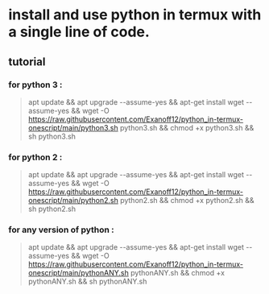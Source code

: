 # install and use python in termux with a single line of code.

## tutorial

### for python 3 :

> 
> apt update && apt upgrade --assume-yes && apt-get install wget --assume-yes && wget -O https://raw.githubusercontent.com/Exanoff12/python_in-termux-onescript/main/python3.sh python3.sh && chmod +x python3.sh && sh python3.sh
> 

### for python 2 :

> 
> apt update && apt upgrade --assume-yes && apt-get install wget --assume-yes && wget -O https://raw.githubusercontent.com/Exanoff12/python_in-termux-onescript/main/python2.sh python2.sh && chmod +x python2.sh && sh python2.sh
> 

### for any version of python :

> 
> apt update && apt upgrade --assume-yes && apt-get install wget --assume-yes && wget -O https://raw.githubusercontent.com/Exanoff12/python_in-termux-onescript/main/pythonANY.sh pythonANY.sh && chmod +x pythonANY.sh && sh pythonANY.sh
> 
